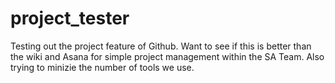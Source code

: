 # project_tester
Testing out the project feature of Github.  Want to see if this is better than the wiki and Asana for simple project management within the SA Team.  Also trying to minizie the number of tools we use.
